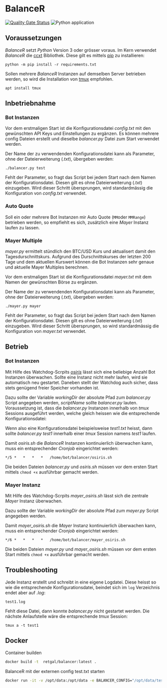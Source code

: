 # BalanceR
[![Quality Gate Status](https://sonarcloud.io/api/project_badges/measure?project=RetGal_BalanceR&metric=alert_status)](https://sonarcloud.io/dashboard?id=RetGal_BalanceR)
![Python application](https://github.com/RetGal/BalanceR/workflows/Python%20application/badge.svg)

## Voraussetzungen

*BalanceR* setzt *Python* Version 3 oder grösser voraus.
Im Kern verwendet *BalanceR* die [ccxt](https://github.com/ccxt/ccxt) Bibliothek. Diese gilt es mittels [pip](https://pypi.org/project/pip/) zu installieren:

`python -m pip install -r requirements.txt`

Sollen mehrere *BalanceR* Instanzen auf demselben Server betrieben werden, so wird die Installation von [tmux](https://github.com/tmux/tmux/wiki) empfohlen.

`apt install tmux`

## Inbetriebnahme
### Bot Instanzen
Vor dem erstmaligen Start ist die Konfigurationsdatei *config.txt* mit den gewünschten API Keys und Einstellungen zu ergänzen.
Es können mehrere config Dateien erstellt und dieselbe *balancer.py* Datei zum Start verwendet werden.

Der Name der zu verwendenden Konfigurationsdatei kann als Parameter, ohne der Dateierweiterung (*.txt*), übergeben werden:

`./balancer.py test`

Fehlt der Parameter, so fragt das Script bei jedem Start nach dem Namen der Konfigurationsdatei. Diesen gilt es ohne Dateierweiterung (*.txt*) einzugeben. Wird dieser Schritt übersprungen, wird standardmässig die Konfiguration von *config.txt* verwendet.

### Auto Quote
Soll ein oder mehrere Bot Instanzen mir Auto Quote (`MM`oder `MMRange`) betrieben werden, so empfiehlt es sich, zusätzlich eine *Mayer* Instanz laufen zu lassen.

### Mayer Multiple
*mayer.py* ermittelt stündlich den BTC/USD Kurs und aktualisert damit den Tagesdurschnittskurs.
Aufgrund des Durschnittskurses der letzten 200 Tage und dem aktuellen Kurswert können die Bot Instanzen sehr genaue und aktuelle Mayer Multiples berechnen.

Vor dem erstmaligen Start ist die Konfigurationsdatei *mayer.txt* mit dem Namen der gewünschten Börse zu ergänzen.

Der Name der zu verwendenden Konfigurationsdatei kann als Parameter, ohne der Dateierweiterung (*.txt*), übergeben werden:

`./mayer.py mayer`

Fehlt der Parameter, so fragt das Script bei jedem Start nach dem Namen der Konfigurationsdatei. Diesen gilt es ohne Dateierweiterung (*.txt*) einzugeben. Wird dieser Schritt übersprungen, so wird standardmässig die Konfiguration von *mayer.txt* verwendet.

## Betrieb
### Bot Instanzen
Mit Hilfe des Watchdog-Scrpits *[osiris](https://github.com/RetGal/osiris)* lässt sich eine beliebige Anzahl Bot Instanzen überwachen.
Sollte eine Instanz nicht mehr laufen, wird sie automatisch neu gestartet. Daneben stellt der Watchdog auch sicher, dass stets genügend freier Speicher vorhanden ist.

Dazu sollte der Variable *workingDir* der absolute Pfad zum *balancer.py* Script angegeben werden, *scriptName* sollte *balancer.py* lauten.
Voraussetzung ist, dass die *balancer.py* Instanzen innerhalb von *tmux* Sessions ausgeführt werden, welche gleich heissen wie die entsprechende Konfigurationsdatei:

Wenn also eine Konfigurationsdatei beispielsweise *test1.txt* heisst, dann sollte *balancer.py test1* innerhalb einer *tmux* Session namens *test1* laufen.

Damit *osiris.sh* die *BalanceR*  Instanzen kontinuierlich überwachen kann, muss ein entsprechender *Cronjob* eingerichtet werden:

`*/5 *   *   *   *   /home/bot/balancer/osiris.sh`

Die beiden Dateien *balancer.py* und *osiris.sh* müssen vor dem ersten Start mittels `chmod +x` ausführbar gemacht werden.

### Mayer Instanz
Mit Hilfe des Watchdog-Scrpits *mayer_osiris.sh* lässt sich die zentrale *Mayer* Instanz überwachen.

Dazu sollte der Variable *workingDir* der absolute Pfad zum *mayer.py* Script angegeben werden.

Damit *mayer_osiris.sh* die *Mayer*  Instanz kontinuierlich überwachen kann, muss ein entsprechender *Cronjob* eingerichtet werden:

`*/6 *   *   *   *   /home/bot/balancer/mayer_osiris.sh`

Die beiden Dateien *mayer.py* und *mayer_osiris.sh* müssen vor dem ersten Start mittels `chmod +x` ausführbar gemacht werden.

## Troubleshooting

Jede Instanz erstellt und schreibt in eine eigene Logdatei. Diese heisst so wie die entsprechende Konfigurationsdatei, beindet sich im `log` Verzeichnis endet aber auf *.log*:

`test1.log`

Fehlt diese Datei, dann konnte *balancer.py* nicht gestartet werden.
Die nächste Anlaufstelle wäre die entsprechende *tmux* Session:

`tmux a -t test1`

## Docker

Container builden

```bash
docker build -t  retgal/balancer:latest .
```

BalanceR mit der externen config test.txt starten

```bash
docker run -it -v /opt/data:/opt/data -e BALANCER_CONFIG="/opt/data/test" --name balancer_test retgal/balancer:latest
```
